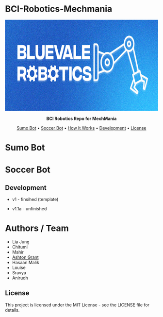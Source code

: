 # BCI-Robotics-Mechmania

<p align="center">
  <img src="/BCIRoboticsIcon.PNG" alt="Pinocchio Logo" width="750" height="300">
</p>

<p align="center">
  <strong> BCI Robotics Repo for MechMania </strong>
</p>

<p align="center">
  <a href="##Sumo Bot">Sumo Bot</a> •
  <a href="##Soccer Bot">Soccer Bot</a> •
  <a href="#how-it-works">How It Works</a> •
  <a href="#development">Development</a> •
  <a href="#license">License</a>
</p>

# Sumo Bot 

# Soccer Bot

## Development

- v1 - finsihed (template)

- v1.1a - unfinished

# Authors / Team
- Lia Jung
- Chitumi
- Mahir
- [Ashton Grant](https://github.com/TulipTult)
- Hasaan Malik
- Louise
- Sravya
- Anirudh

## License

This project is licensed under the MIT License - see the LICENSE file for details.
